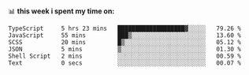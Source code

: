 📊 **this week i spent my time on:**
<!--START_SECTION:waka-->

```text
TypeScript     5 hrs 23 mins   ███████████████████▓░░░░░   79.26 %
JavaScript     55 mins         ███▒░░░░░░░░░░░░░░░░░░░░░   13.60 %
SCSS           20 mins         █▒░░░░░░░░░░░░░░░░░░░░░░░   05.12 %
JSON           5 mins          ▒░░░░░░░░░░░░░░░░░░░░░░░░   01.30 %
Shell Script   2 mins          ░░░░░░░░░░░░░░░░░░░░░░░░░   00.59 %
Text           0 secs          ░░░░░░░░░░░░░░░░░░░░░░░░░   00.07 %
```

<!--END_SECTION:waka-->
